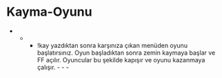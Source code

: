 # Kayma-Oyunu
- - - !kay yazdıktan sonra karşınıza çıkan menüden oyunu başlatırsınız. Oyun başladıktan sonra zemin kaymaya başlar ve FF açılır. Oyuncular bu şekilde kapışır ve oyunu kazanmaya çalışır.  - - -
